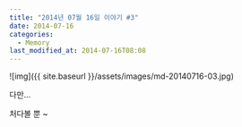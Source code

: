 ```yaml
---
title: "2014년 07월 16일 이야기 #3"
date: 2014-07-16
categories:
  - Memory
last_modified_at: 2014-07-16T08:08
---
```


![img]({{ site.baseurl }}/assets/images/md-20140716-03.jpg)

다만...

처다볼 뿐 ~
